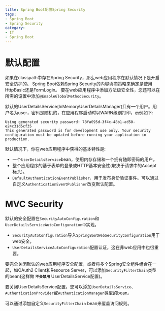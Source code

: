```yaml
---
title: Spring Boot配置Spring Security
tags:
- Spring Boot
- Spring Security
categary:
- IT
- Spring Boot
---
```

# 默认配置
如果在classpath中存在Spring Security，那么web应用程序在默认情况下是开启安全防护的。
Spring Boot依赖Spring Security的内容协商策略来确定是使用HttpBasic还是FormLogin。
要在web应用程序中添加方法级安全性，您还可以在所需的设置中添加`@EnableGlobalMethodSecurity`。

默认的UserDetailsService(InMemoryUserDetailsManager)只有一个用户。用户名为user，密码是随机的，在应用程序启动时以WARN级别打印，示例如下:
```
Using generated security password: 78fa095d-3f4c-48b1-ad50-e24c31d5cf35
This generated password is for development use only. Your security configuration must be updated before running your application in production.
```

默认情况下，你在web应用程序中获得的基本特性是:
- 一个`UserDetailsService`bean，使用内存存储和一个拥有随即密码的用户。
- 整个应用程序的基于表单的登录或HTTP基本安全性(取决于请求中的Accept标头)。
- `DefaultAuthenticationEventPublisher`，用于发布身份验证事件。可以通过自定义`AuthenticationEventPublisher`改变默认配置。

# MVC Security

默认的安全配置在`SecurityAutoConfiguration`和`UserDetailsServiceAutoConfiguration中`实现。
- `SecurityAutoConfiguration`导入`SpringBootWebSecurityConfiguration`用于web安全，
- `UserDetailsServiceAutoConfiguration`配置认证，这在非web应用中也很重要。

要完全关闭默认的web应用程序安全配置，或者将多个Spring安全组件组合在一起，如OAuth2 Client和Resource Server，可以添加`SecurityFilterChain`类型的bean(这样做 **`不会禁用`** UserDetailsService配置)。

要关闭UserDetailsService配置，您可以添加`UserDetailsService`、`AuthenticationProvider`或`AuthenticationManager`类型的bean。

可以通过添加自定义`SecurityFilterChain` bean来覆盖访问规则。
